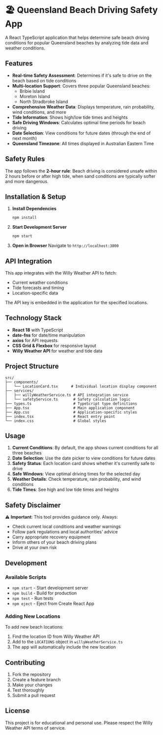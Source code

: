 # 🏖️ Queensland Beach Driving Safety App

A React TypeScript application that helps determine safe beach driving conditions for popular Queensland beaches by analyzing tide data and weather conditions.

## Features

- **Real-time Safety Assessment**: Determines if it's safe to drive on the beach based on tide conditions
- **Multi-location Support**: Covers three popular Queensland beaches:
  - Bribie Island
  - Moreton Island  
  - North Stradbroke Island
- **Comprehensive Weather Data**: Displays temperature, rain probability, wind conditions, and more
- **Tide Information**: Shows high/low tide times and heights
- **Safe Driving Windows**: Calculates optimal time periods for beach driving
- **Date Selection**: View conditions for future dates (through the end of next month)
- **Queensland Timezone**: All times displayed in Australian Eastern Time

## Safety Rules

The app follows the **2-hour rule**: Beach driving is considered unsafe within 2 hours before or after high tide, when sand conditions are typically softer and more dangerous.

## Installation & Setup

1. **Install Dependencies**
   ```bash
   npm install
   ```

2. **Start Development Server**
   ```bash
   npm start
   ```

3. **Open in Browser**
   Navigate to `http://localhost:3000`

## API Integration

This app integrates with the Willy Weather API to fetch:
- Current weather conditions
- Tide forecasts and timing
- Location-specific data

The API key is embedded in the application for the specified locations.

## Technology Stack

- **React 18** with TypeScript
- **date-fns** for date/time manipulation
- **axios** for API requests
- **CSS Grid & Flexbox** for responsive layout
- **Willy Weather API** for weather and tide data

## Project Structure

```
src/
├── components/
│   └── LocationCard.tsx      # Individual location display component
├── services/
│   ├── willyWeatherService.ts # API integration service
│   └── safetyService.ts       # Safety calculation logic
├── types.ts                   # TypeScript type definitions
├── App.tsx                    # Main application component
├── App.css                    # Application-specific styles
├── index.tsx                  # React entry point
└── index.css                  # Global styles
```

## Usage

1. **Current Conditions**: By default, the app shows current conditions for all three beaches
2. **Date Selection**: Use the date picker to view conditions for future dates
3. **Safety Status**: Each location card shows whether it's currently safe to drive
4. **Safe Windows**: View optimal driving times for the selected day
5. **Weather Details**: Check temperature, rain probability, and wind conditions
6. **Tide Times**: See high and low tide times and heights

## Safety Disclaimer

⚠️ **Important**: This tool provides guidance only. Always:
- Check current local conditions and weather warnings
- Follow park regulations and local authorities' advice
- Carry appropriate recovery equipment
- Inform others of your beach driving plans
- Drive at your own risk

## Development

### Available Scripts

- `npm start` - Start development server
- `npm build` - Build for production
- `npm test` - Run tests
- `npm eject` - Eject from Create React App

### Adding New Locations

To add new beach locations:
1. Find the location ID from Willy Weather API
2. Add to the `LOCATIONS` object in `willyWeatherService.ts`
3. The app will automatically include the new location

## Contributing

1. Fork the repository
2. Create a feature branch
3. Make your changes
4. Test thoroughly
5. Submit a pull request

## License

This project is for educational and personal use. Please respect the Willy Weather API terms of service.